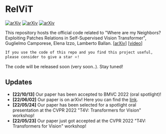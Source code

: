 # RelViT
[![arXiv](https://img.shields.io/badge/arXiv-2104.09159-red)](https://arxiv.org/abs/2206.00481)
[![arXiv](https://img.shields.io/badge/-CVPRw-yellow)](https://sites.google.com/view/t4v-cvpr22)
[![arXiv](https://img.shields.io/badge/-BMVC-blue)](https://bmvc2022.org/)


This repository hosts the official code related to "Where are my Neighbors? Exploiting Patches Relations in Self-Supervised Vision Transformer", Guglielmo Camporese, Elena Izzo, Lamberto Ballan. [[arXiv](https://arxiv.org/abs/2206.00481)] [[video](http://vimp.math.unipd.it/downloads/relvit_spotlight.mp4)]

```bash
If you use the code of this repo and you find this project useful, 
please consider to give a star ⭐!
```

The code will be released soon (very soon..). Stay tuned!

## Updates
* **[22/10/13]** Our paper has been accepted to BMVC 2022 (oral spotlight)!
* **[22/06/02]** Our paper is on arXiv! Here you can find the [link](https://arxiv.org/abs/2206.00481).
* **[22/05/24]** Our paper has been selected for a spotlight oral presentation at the CVPR 2022 "T4V: Transformers for Vision" workshop!
* **[22/05/23]** Our paper just got accepted at the CVPR 2022 "T4V: Transformers for Vision" workshop!
